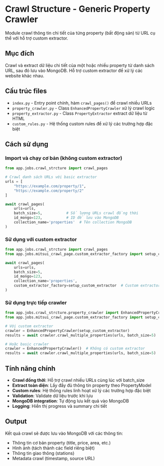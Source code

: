 # Crawl Structure - Generic Property Crawler

Module crawl thông tin chi tiết của từng property (bất động sản) từ URL cụ thể với hỗ trợ custom extractor.

## Mục đích

Crawl và extract dữ liệu chi tiết của một hoặc nhiều property từ danh sách URL, sau đó lưu vào MongoDB. Hỗ trợ custom extractor để xử lý các website khác nhau.

## Cấu trúc files

- `index.py` - Entry point chính, hàm `crawl_pages()` để crawl nhiều URLs
- `property_crawler.py` - Class `EnhancedPropertyCrawler` xử lý crawl logic
- `property_extractor.py` - Class `PropertyExtractor` extract dữ liệu từ HTML
- `custom_rules.py` - Hệ thống custom rules để xử lý các trường hợp đặc biệt

## Cách sử dụng

### Import và chạy cơ bản (không custom extractor)

```python
from app.jobs.crawl_strcture import crawl_pages

# Crawl danh sách URLs với basic extractor
urls = [
    "https://example.com/property/1",
    "https://example.com/property/2"
]

await crawl_pages(
    urls=urls,
    batch_size=5,           # Số lượng URLs crawl đồng thời
    id_mongo=123,           # ID để lưu vào MongoDB
    collection_name='properties'  # Tên collection MongoDB
)
```

### Sử dụng với custom extractor

```python
from app.jobs.crawl_strcture import crawl_pages
from app.jobs.mitsui_crawl_page.custom_extractor_factory import setup_custom_extractor

await crawl_pages(
    urls=urls,
    batch_size=5,
    id_mongo=123,
    collection_name='properties',
    custom_extractor_factory=setup_custom_extractor  # Custom extractor cho Mitsui
)
```

### Sử dụng trực tiếp crawler

```python
from app.jobs.crawl_strcture.property_crawler import EnhancedPropertyCrawler
from app.jobs.mitsui_crawl_page.custom_extractor_factory import setup_custom_extractor

# Với custom extractor
crawler = EnhancedPropertyCrawler(setup_custom_extractor)
results = await crawler.crawl_multiple_properties(urls, batch_size=5)

# Hoặc basic crawler
crawler = EnhancedPropertyCrawler()  # Không có custom extractor
results = await crawler.crawl_multiple_properties(urls, batch_size=5)
```

## Tính năng chính

- **Crawl đồng thời**: Hỗ trợ crawl nhiều URLs cùng lúc với batch_size
- **Extract toàn diện**: Lấy đầy đủ thông tin property theo PropertyModel
- **Custom rules**: Hệ thống rules linh hoạt xử lý các trường hợp đặc biệt
- **Validation**: Validate dữ liệu trước khi lưu
- **MongoDB integration**: Tự động lưu kết quả vào MongoDB
- **Logging**: Hiển thị progress và summary chi tiết

## Output

Kết quả crawl sẽ được lưu vào MongoDB với các thông tin:
- Thông tin cơ bản property (title, price, area, etc.)
- Hình ảnh (tách thành các field riêng biệt)
- Thông tin giao thông (stations)
- Metadata crawl (timestamp, source URL)